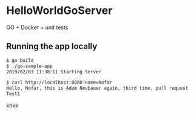 # HelloWorldGoServer
GO + Docker + unit tests


## Running the app locally

```bash
$ go build
$ ./go-sample-app
2019/02/03 11:38:11 Starting Server
```

```bash
$ curl http://localhost:8080?name=Nofar
Hello, Nofar, this is Adam Neubauer again, third time, pull request
Test1
``` 

khkk

  
   
   
    
         
          
               
 
   
  
